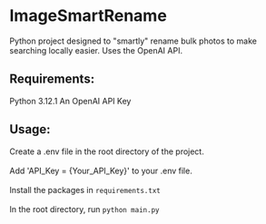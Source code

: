 # ImageSmartRename
Python project designed to "smartly" rename bulk photos to make searching locally easier. Uses the OpenAI API.

## Requirements:
Python 3.12.1
An OpenAI API Key

## Usage:
Create a .env file in the root directory of the project.<br><br>
Add 'API_Key = {Your_API_Key}' to your .env file.<br><br>
Install the packages in `requirements.txt`<br><br>
In the root directory, run `python main.py`
